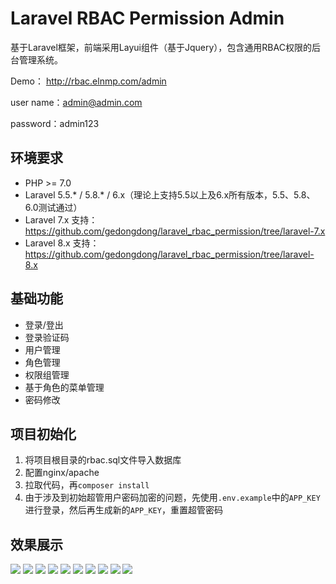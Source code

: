 # Laravel RBAC Permission Admin

基于Laravel框架，前端采用Layui组件（基于Jquery），包含通用RBAC权限的后台管理系统。

Demo： http://rbac.elnmp.com/admin

user name：admin@admin.com

password：admin123

## 环境要求

* PHP >= 7.0
* Laravel  5.5.* / 5.8.* / 6.x（理论上支持5.5以上及6.x所有版本，5.5、5.8、6.0测试通过）
* Laravel 7.x 支持：https://github.com/gedongdong/laravel_rbac_permission/tree/laravel-7.x
* Laravel 8.x 支持：https://github.com/gedongdong/laravel_rbac_permission/tree/laravel-8.x

## 基础功能

* 登录/登出
* 登录验证码
* 用户管理
* 角色管理
* 权限组管理
* 基于角色的菜单管理
* 密码修改

## 项目初始化

1. 将项目根目录的rbac.sql文件导入数据库
2. 配置nginx/apache
3. 拉取代码，再`composer install`
4. 由于涉及到初始超管用户密码加密的问题，先使用`.env.example`中的`APP_KEY`进行登录，然后再生成新的`APP_KEY`，重置超管密码

## 效果展示

![](http://docimg.elnmp.com/login.png)
![](http://docimg.elnmp.com/role_add.png)
![](http://docimg.elnmp.com/menu_add.png)
![](http://docimg.elnmp.com/role.png)
![](http://docimg.elnmp.com/user.png)
![](http://docimg.elnmp.com/user_add.png)
![](http://docimg.elnmp.com/permission.png)
![](http://docimg.elnmp.com/permission_add.png)
![](http://docimg.elnmp.com/menu.png)
![](http://docimg.elnmp.com/newpwd.png)
